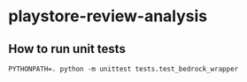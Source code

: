 # playstore-review-analysis

## How to run unit tests
```
PYTHONPATH=. python -m unittest tests.test_bedrock_wrapper
```
